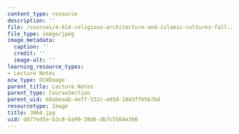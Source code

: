 ```yaml
---
content_type: resource
description: ''
file: /courses/4-614-religious-architecture-and-islamic-cultures-fall-2002/d877ed5eb3c8ba9930d6db7c5564e366_3064.jpg
file_type: image/jpeg
image_metadata:
  caption: ''
  credit: ''
  image-alt: ''
learning_resource_types:
- Lecture Notes
ocw_type: OCWImage
parent_title: Lecture Notes
parent_type: CourseSection
parent_uid: 68abeaab-4eff-532c-e858-18d3ffb567bd
resourcetype: Image
title: 3064.jpg
uid: d877ed5e-b3c8-ba99-30d6-db7c5564e366
---
```

